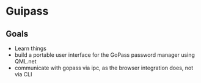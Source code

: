 # Guipass

## Goals

- Learn things
- build a portable user interface for the GoPass password manager using QML.net
- communicate with gopass via ipc, as the browser integration does, not via CLI
